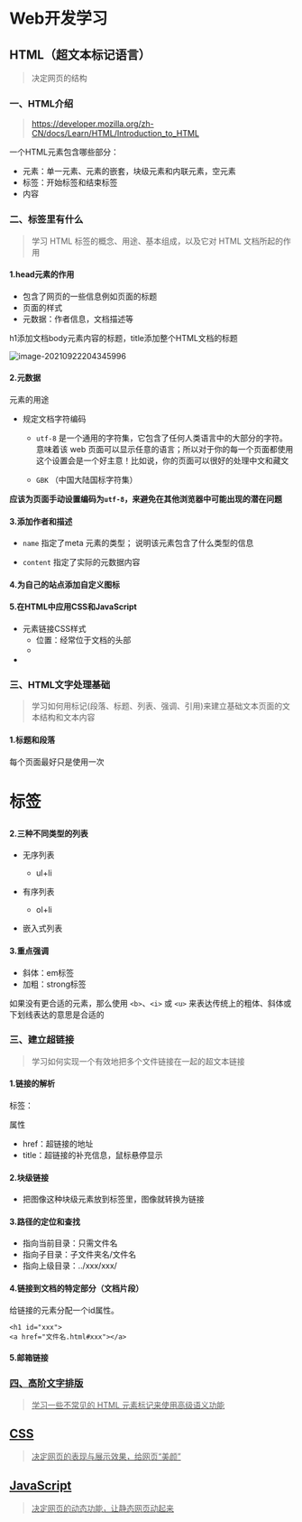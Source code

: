 # Web开发学习

## HTML（超文本标记语言）

> 决定网页的结构

> [HTML参考手册]:"https://developer.mozilla.org/zh-CN/docs/Web/HTML/Reference"

> [HTML学习链接]:"https://developer.mozilla.org/zh-CN/docs/learn/HTML"

### 一、HTML介绍

> https://developer.mozilla.org/zh-CN/docs/Learn/HTML/Introduction_to_HTML

一个HTML元素包含哪些部分：

- 元素：单一元素、元素的嵌套，块级元素和内联元素，空元素
- 标签：开始标签和结束标签
- 内容

### 二、<head>标签里有什么

> 学习 HTML <head> 标签的概念、用途、基本组成，以及它对 HTML 文档所起的作用

#### 1.head元素的作用

- 包含了网页的一些信息例如页面的标题
- 页面的样式
- 元数据：作者信息，文档描述等

h1添加文档body元素内容的标题，title添加整个HTML文档的标题

![image-20210922204345996](C:\Users\sjy\AppData\Roaming\Typora\typora-user-images\image-20210922204345996.png)

#### 2.元数据

<meta>元素的用途

- 规定文档字符编码

  - `utf-8` 是一个通用的字符集，它包含了任何人类语言中的大部分的字符。 意味着该 web 页面可以显示任意的语言；所以对于你的每一个页面都使用这个设置会是一个好主意！比如说，你的页面可以很好的处理中文和藏文

  - `GBK` （中国大陆国标字符集）

**应该为页面手动设置编码为`utf-8`，来避免在其他浏览器中可能出现的潜在问题**

#### 3.添加作者和描述

<meta name="xxx" content="xxx">

- `name` 指定了meta 元素的类型； 说明该元素包含了什么类型的信息

- `content` 指定了实际的元数据内容

#### 4.为自己的站点添加自定义图标

<link href="">

#### 5.在HTML中应用CSS和JavaScript

- <link>元素链接CSS样式

  - 位置：经常位于文档的头部
  - <link rel="stylesheet" href="CSS文件路径">

- <script>元素链接JavaScript文件

  - 位置：经常位于文档的尾部，</body>之前

  - <script src="JS文件路径"></script>

### 三、HTML文字处理基础

> 学习如何用标记(段落、标题、列表、强调、引用)来建立基础文本页面的文本结构和文本内容

#### 1.标题和段落

每个页面最好只是使用一次<h1>标签

#### 2.三种不同类型的列表

- 无序列表
  - ul+li

- 有序列表
  - ol+li

- 嵌入式列表

#### 3.重点强调

- 斜体：em标签
- 加粗：strong标签

如果没有更合适的元素，那么使用 `<b>`、`<i>` 或 `<u>` 来表达传统上的粗体、斜体或下划线表达的意思是合适的

### 三、建立超链接

> 学习如何实现一个有效地把多个文件链接在一起的超文本链接

#### 1.链接的解析

标签：<a>

属性

- href：超链接的地址
- title：超链接的补充信息，鼠标悬停显示

#### 2.块级链接

- 把图像这种块级元素放到<a>标签里，图像就转换为链接

#### 3.路径的定位和查找

- 指向当前目录：只需文件名
- 指向子目录：子文件夹名/文件名
- 指向上级目录：../xxx/xxx/

#### 4.链接到文档的特定部分（文档片段）

给链接的元素分配一个id属性。

```
<h1 id="xxx">
<a href="文件名.html#xxx"></a>
```

#### 5.邮箱链接

<a href="mailto:邮箱">

### 四、高阶文字排版

> 学习一些不常见的 HTML 元素标记来使用高级语义功能





































## CSS

> 决定网页的表现与展示效果，给网页“美颜”



## JavaScript

> 决定网页的动态功能，让静态网页动起来

